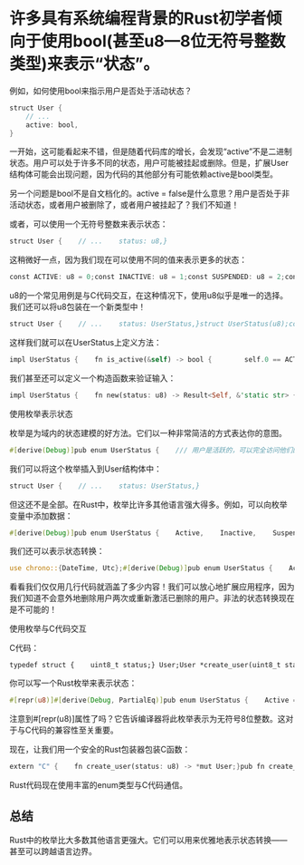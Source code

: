 # 许多具有系统编程背景的Rust初学者倾向于使用bool(甚至u8—8位无符号整数类型)来表示“状态”。

例如，如何使用bool来指示用户是否处于活动状态？

```rust
struct User {  
    // ...  
    active: bool,  
}
```

一开始，这可能看起来不错，但是随着代码库的增长，会发现“active”不是二进制状态。用户可以处于许多不同的状态，用户可能被挂起或删除。但是，扩展User结构体可能会出现问题，因为代码的其他部分有可能依赖active是bool类型。

另一个问题是bool不是自文档化的。active = false是什么意思？用户是否处于非活动状态，或者用户被删除了，或者用户被挂起了？我们不知道！

或者，可以使用一个无符号整数来表示状态：

```rust
struct User {    // ...    status: u8,}
```

这稍微好一点，因为我们现在可以使用不同的值来表示更多的状态：

```rust
const ACTIVE: u8 = 0;const INACTIVE: u8 = 1;const SUSPENDED: u8 = 2;const DELETED: u8 = 3;let user = User {    // ...    status: ACTIVE,};
```

u8的一个常见用例是与C代码交互，在这种情况下，使用u8似乎是唯一的选择。我们还可以将u8包装在一个新类型中！

```rust
struct User {    // ...    status: UserStatus,}struct UserStatus(u8);const ACTIVE: UserStatus = UserStatus(0);const INACTIVE: UserStatus = UserStatus(1);const SUSPENDED: UserStatus = UserStatus(2);const DELETED: UserStatus = UserStatus(3);let user = User {    // ...    status: ACTIVE,};
```

这样我们就可以在UserStatus上定义方法：

```rust
impl UserStatus {    fn is_active(&self) -> bool {        self.0 == ACTIVE.0    }}
```

我们甚至还可以定义一个构造函数来验证输入：

```rust
impl UserStatus {    fn new(status: u8) -> Result<Self, &'static str> {        match status {            ACTIVE.0 => Ok(ACTIVE),            INACTIVE.0 => Ok(INACTIVE),            SUSPENDED.0 => Ok(SUSPENDED),            DELETED.0 => Ok(DELETED),            _ => Err("Invalid status"),        }    }}
```

  

使用枚举表示状态

  

枚举是为域内的状态建模的好方法。它们以一种非常简洁的方式表达你的意图。

```rust
#[derive(Debug)]pub enum UserStatus {    /// 用户是活跃的，可以完全访问他们的帐户和任何相关功能。    Active,    /// 用户的帐户处于非活动状态。该状态可由用户或管理员恢复为激活状态。    Inactive,     /// 该用户的帐户已被暂时暂停，可能是由于可疑活动或违反政策。    /// 在此状态下，用户无法访问其帐户，并且可能需要管理员的干预才能恢复帐户。    Suspended,    /// 该用户的帐号已被永久删除，无法恢复。    /// 与该帐户关联的所有数据都可能被删除，用户需要创建一个新帐户才能再次使用该服务。    Deleted,}
```

我们可以将这个枚举插入到User结构体中：

```rust
struct User {    // ...    status: UserStatus,}
```

但这还不是全部。在Rust中，枚举比许多其他语言强大得多。例如，可以向枚举变量中添加数据：

```rust
#[derive(Debug)]pub enum UserStatus {    Active,    Inactive,    Suspended { until: DateTime<Utc> },    Deleted { deleted_at: DateTime<Utc> },}
```

我们还可以表示状态转换：

```rust
use chrono::{DateTime, Utc};#[derive(Debug)]pub enum UserStatus {    Active,    Inactive,    Suspended { until: DateTime<Utc> },    Deleted { deleted_at: DateTime<Utc> },}impl UserStatus {    /// 暂停用户直到指定日期    fn suspend(&mut self, until: DateTime<Utc>) {        match self {            UserStatus::Active => *self = UserStatus::Suspended { until },            _ => {}        }    }    /// 激活用户    fn activate(&mut self) -> Result<(), &'static str> {        match self {            // A deleted user can't be activated!            UserStatus::Deleted { .. } => return Err("can't activate a deleted user"),            _ => *self = UserStatus::Active        }        Ok(())    }    /// 删除用户，这是一个永久的动作！    fn delete(&mut self) {        if let UserStatus::Deleted { .. } = self {            // 已经删除，不要再设置deleted_at字段。            return;        }        *self = UserStatus::Deleted {            deleted_at: Utc::now(),        }    }    fn is_active(&self) -> bool {        matches!(self, UserStatus::Active)    }    fn is_suspended(&self) -> bool {        matches!(self, UserStatus::Suspended { .. })    }    fn is_deleted(&self) -> bool {        matches!(self, UserStatus::Deleted { .. })    }}#[cfg(test)]mod tests {    use chrono::Duration;    use super::*;    #[test]    fn test_user_status() -> Result<(), &'static str>{        let mut status = UserStatus::Active;        assert!(status.is_active());        // 暂停到明天        status.suspend(Utc::now() + Duration::days(1));        assert!(status.is_suspended());        status.activate()?;        assert!(status.is_active());        status.delete();        assert!(status.is_deleted());        Ok(())    }    #[test]    fn test_user_status_transition() {        let mut status = UserStatus::Active;        assert!(status.is_active());        status.delete();        assert!(status.is_deleted());        // 无法激活已删除的用户        assert!(status.activate().is_err());    }}
```

看看我们仅仅用几行代码就涵盖了多少内容！我们可以放心地扩展应用程序，因为我们知道不会意外地删除用户两次或重新激活已删除的用户。非法的状态转换现在是不可能的！

  

  

使用枚举与C代码交互

C代码：

```
typedef struct {    uint8_t status;} User;User *create_user(uint8_t status);
```

你可以写一个Rust枚举来表示状态：

```rust
#[repr(u8)]#[derive(Debug, PartialEq)]pub enum UserStatus {    Active = 0,    Inactive,    Suspended,    Deleted,}impl TryFrom<u8> for UserStatus {    type Error = ();    fn try_from(value: u8) -> Result<Self, Self::Error> {        match value {            0 => Ok(UserStatus::Active),            1 => Ok(UserStatus::Inactive),            2 => Ok(UserStatus::Suspended),            3 => Ok(UserStatus::Deleted),            _ => Err(()),        }    }}
```

注意到#[repr(u8)]属性了吗？它告诉编译器将此枚举表示为无符号8位整数。这对于与C代码的兼容性至关重要。

现在，让我们用一个安全的Rust包装器包装C函数：

```rust
extern "C" {    fn create_user(status: u8) -> *mut User;}pub fn create_user_wrapper(status: UserStatus) -> Result<User, &'static str> {    let user = unsafe { create_user(status as u8) };    if user.is_null() {        Err("Failed to create user")    } else {        Ok(unsafe { *Box::from_raw(user) })    }}
```

Rust代码现在使用丰富的enum类型与C代码通信。

  

## 总结

Rust中的枚举比大多数其他语言更强大。它们可以用来优雅地表示状态转换——甚至可以跨越语言边界。